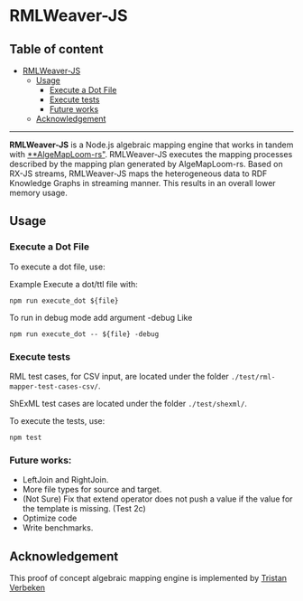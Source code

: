 # RMLWeaver-JS

## Table of content
<!--toc:start-->
- [RMLWeaver-JS](#rmlweaver-js)
  - [Usage](#usage)
    - [Execute a Dot File](#execute-a-dot-file)
    - [Execute tests](#execute-tests)
    - [Future works](#future-works)
  - [Acknowledgement](#acknowledgement)
<!--toc:end-->

---

**RMLWeaver-JS** is a Node.js algebraic mapping engine that works 
in tandem with [**AlgeMapLoom-rs"](https://github.com/RMLio/algemaploom-rs/).
RMLWeaver-JS executes the mapping processes described by the mapping plan 
generated by AlgeMapLoom-rs.
Based on RX-JS streams, RMLWeaver-JS maps the heterogeneous data to RDF
Knowledge Graphs in streaming manner. 
This results in an overall lower memory usage. 

## Usage

### Execute a Dot File

To execute a dot file, use:

Example
Execute a dot/ttl file with:

```
npm run execute_dot ${file}
```

To run in debug mode add argument -debug
Like

```
npm run execute_dot -- ${file} -debug
```

### Execute tests
RML test cases, for CSV input, are located under the folder `./test/rml-mapper-test-cases-csv/`. 

ShExML test cases are located under the folder `./test/shexml/`. 

To execute the tests, use:

```
npm test
```

### Future works:

-   LeftJoin and RightJoin.
-   More file types for source and target.
-   (Not Sure) Fix that extend operator does not push a value if the value for the template is missing. (Test 2c)
-   Optimize code
-   Write benchmarks.

## Acknowledgement

This proof of concept algebraic mapping engine is implemented by [Tristan Verbeken](https://github.com/TR1VER)
